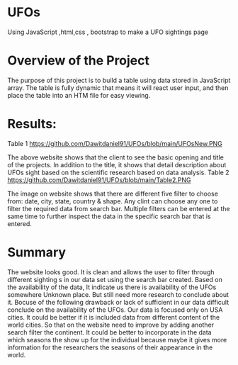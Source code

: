 # UFOs
Using JavaScript ,html,css , bootstrap to make a UFO sightings page

# Overview of the Project
The purpose of this project is to build a table using data stored in JavaScript array. The table is fully dynamic that means it will react user input, and then place the table into an HTM file for easy viewing. 

# Results:
Table 1
https://github.com/Dawitdaniel91/UFOs/blob/main/UFOsNew.PNG


The above website shows that the client to see the basic opening and title of the projects. In addition to the title, it shows that detail description about UFOs sight based on the scientific research based on data analysis.
Table 2
https://github.com/Dawitdaniel91/UFOs/blob/main/Table2.PNG

The image on website shows that there are different five filter to choose from: date, city, state, country & shape. Any clint can choose any one to filter the required data from search bar. Multiple filters can be entered at the same time to further inspect the data in the specific search bar that is entered.

# Summary
The website looks good. It is clean and allows the user to filter through different sighting s in our data set using the search bar created. Based on the availability of the data, It indicate us there is availability of the UFOs somewhere Unknown place. But still need more research to conclude about it. Bocuse of the following drawback or lack of sufficient in our data difficult conclude on the availability of the UFOs. Our data is focused only on USA cities. It could be better if it is included data from different content of the world cities. So that on the website need to improve by adding another search filter the continent. It could be better to incorporate in the data which seasons the show up for the individual because maybe it gives more information for the researchers the seasons of their appearance in the world.








